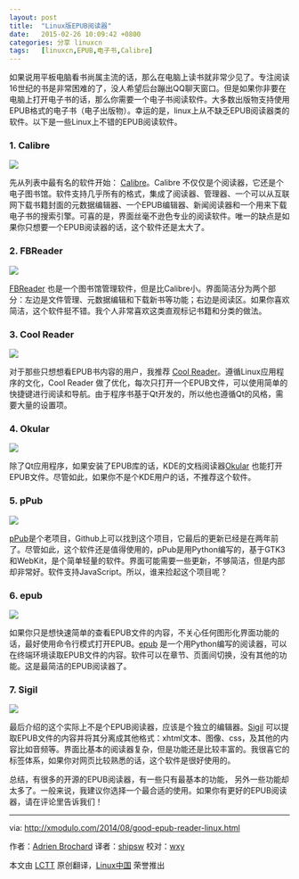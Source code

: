 ```yaml
---
layout: post
title:	"Linux版EPUB阅读器"
date:	2015-02-26 10:09:42 +0800 
categories:	分享 linuxcn 
tags:	[linuxcn,EPUB,电子书,Calibre]
---
```



如果说用平板电脑看书尚属主流的话，那么在电脑上读书就非常少见了。专注阅读16世纪的书是非常困难的了，没人希望后台蹦出QQ聊天窗口。但是如果你非要在电脑上打开电子书的话，那么你需要一个电子书阅读软件。大多数出版物支持使用EPUB格式的电子书（电子出版物）。幸运的是，linux上从不缺乏EPUB阅读器类的软件。以下是一些Linux上不错的EPUB阅读软件。


### 1. Calibre


![](/Asserts/Images//attachment/album/201502/26/100945l4tdp3w32tf3rs4f.jpg)


先从列表中最有名的软件开始： [Calibre](http://calibre-ebook.com/)。Calibre 不仅仅是个阅读器，它还是个电子图书馆。软件支持几乎所有的格式，集成了阅读器、管理器、一个可以从互联网下载书籍封面的元数据编辑器、一个EPUB编辑器、新闻阅读器和一个用来下载电子书的搜索引擎。可喜的是，界面丝毫不逊色专业的阅读软件。唯一的缺点是如果你只想要一个EPUB阅读器的话，这个软件还是太大了。


### 2. FBReader


![](/Asserts/Images//attachment/album/201502/26/100946hiem7a9zgz55noaq.jpg)


[FBReader](http://fbreader.org/) 也是一个图书馆管理软件，但是比Calibre小。界面简洁分为两个部分：左边是文件管理、元数据编辑和下载新书等功能；右边是阅读区。如果你喜欢简洁，这个软件挺不错。我个人非常喜欢这类直观标记书籍和分类的做法。


### 3. Cool Reader


![](/Asserts/Images//attachment/album/201502/26/100948voih4a4hgem5jhlx.jpg)


对于那些只想想看EPUB书内容的用户，我推荐 [Cool Reader](http://crengine.sourceforge.net/)。遵循Linux应用程序的文化，Cool Reader 做了优化，每次只打开一个EPUB文件，可以使用简单的快捷键进行阅读和导航。由于程序书基于Qt开发的，所以他也遵循Qt的风格，需要大量的设置项。


### 4. Okular


![](/Asserts/Images//attachment/album/201502/26/100950zzj6h3tmytnfnnzm.jpg)


除了Qt应用程序，如果安装了EPUB库的话，KDE的文档阅读器[Okular](http://okular.kde.org/) 也能打开EPUB文件。尽管如此，如果你不是个KDE用户的话，不推荐这个软件。


### 5. pPub


![](/Asserts/Images//attachment/album/201502/26/100953khsav36bcxa8khsb.jpg)


[pPub](https://github.com/sakisds/pPub)是个老项目，Github上可以找到这个项目，它最后的更新已经是在两年前了。尽管如此，这个软件还是值得使用的，pPub是用Python编写的，基于GTK3和WebKit，是个简单轻量的软件。界面可能需要一些更新，不够简洁，但是内部却非常好。软件支持JavaScript。所以，谁来捡起这个项目呢？


### 6. epub


![](/Asserts/Images//attachment/album/201502/26/100955x486zmd322t833zt.jpg)


如果你只是想快速简单的查看EPUB文件的内容，不关心任何图形化界面功能的话，最好使用命令行模式打开EPUB。[epub](https://github.com/rupa/epub) 是一个用Python编写的阅读器，可以在终端环境读取EPUB文件的内容。软件可以在章节、页面间切换，没有其他的功能。这是最简洁的EPUB阅读器了。


### 7. Sigil


![](/Asserts/Images//attachment/album/201502/26/100957cd2dm3xf53h3f3dm.jpg)


最后介绍的这个实际上不是个EPUB阅读器，应该是个独立的编辑器。[Sigil](https://github.com/user-none/Sigil) 可以提取EPUB文件的内容并将其分离成其他格式：xhtml文本、图像、css，及其他的内容比如音频等。界面比基本的阅读器复杂，但是功能还是比较丰富的。我很喜它的标签体系，如果你对网页比较熟悉的话，这个软件是很好使用的。


总结，有很多的开源的EPUB阅读器，有一些只有最基本的功能， 另外一些功能却太多了。一般来说，我建议你选择一个最合适的使用。如果你有更好的EPUB阅读器，请在评论里告诉我们！




---


via: <http://xmodulo.com/2014/08/good-epub-reader-linux.html>


作者：[Adrien Brochard](http://xmodulo.com/author/adrien) 译者：[shipsw](https://github.com/shipsw) 校对：[wxy](https://github.com/wxy)


本文由 [LCTT](https://github.com/LCTT/TranslateProject) 原创翻译，[Linux中国](http://linux.cn/) 荣誉推出
